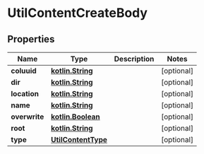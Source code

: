 # UtilContentCreateBody

## Properties
Name | Type | Description | Notes
------------ | ------------- | ------------- | -------------
**coluuid** | [**kotlin.String**](.md) |  |  [optional]
**dir** | [**kotlin.String**](.md) |  |  [optional]
**location** | [**kotlin.String**](.md) |  |  [optional]
**name** | [**kotlin.String**](.md) |  |  [optional]
**overwrite** | [**kotlin.Boolean**](.md) |  |  [optional]
**root** | [**kotlin.String**](.md) |  |  [optional]
**type** | [**UtilContentType**](UtilContentType.md) |  |  [optional]
